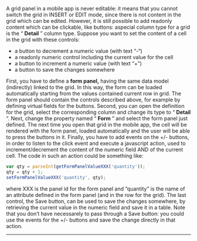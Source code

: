 A grid panel in a mobile app is never editable: it means that you cannot switch the grid in INSERT or EDIT mode, since there is not content in the grid which can be edited.
However, it is still possible to add readonly content which can be clickable, like buttons: aspecial column type for a grid is the &#8220; **Detail** &#8221; column type.
Suppose you want to set the content of a cell in the grid with these controls:

* a button to decrement a numeric value (with text &#8220;-&#8220;)
* a readonly numeric control including the current value for the cell
* a button to increment a numeric value (with text &#8220;+&#8221;)
* a button to save the changes somewhere

First, you have to define a  **form panel,**  having the same data model (indirectly) linked to the grid. In this way, the form can be loaded automatically starting from the values contained current row in grid. The form panel should contain the controls described above, for example by defining virtual fields for the buttons.
Second, you can open the definition for the grid, select the corresponding column and change its type to &#8220; **Detail** &#8220;.
Next, change the property named &#8220; **Form** &#8221; and select the form panel just defined.
The next time you open that grid in the mobile app, the cell will be rendered with the form panel, loaded automatically and the user will be able to press the buttons in it.
Finally, you have to add events on the +/- buttons, in order to listen to the click event and execute a javascript action, used to increment/decrement the content of the numeric field AND of the current cell.
The code in such an action could be something like:

```js
var qty = parseInt(getFormPanelValueXXX('quantity'));
qty = qty + 1;
setFormPanelValueXXX('quantity', qty);

```

where XXX is the panel id for the form panel and &#8220;quantity&#8221; is the name of an attribute defined in the form panel (and in the row for the grid).
The last control, the Save button, can be used to save the changes somewhere, by retrieving the current value in the numeric field and save it in a table.
Note that you don&#8217;t have necessarely to pass through a Save button: you could use the events for the +/- buttons and save the change directly in that action.




                

---


